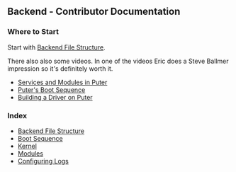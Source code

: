## Backend - Contributor Documentation

### Where to Start

Start with [Backend File Structure](./contributors/structure.md).

There also also some videos. In one of the videos Eric does a
Steve Ballmer impression so it's definitely worth it.
- [Services and Modules in Puter](https://www.youtube.com/watch?v=TOeS67QXMVU)
- [Puter's Boot Sequence](https://www.youtube.com/watch?v=a8bOLNnW1Uo)
- [Building a Driver on Puter](https://www.youtube.com/watch?v=8znQmrKgNxA)

### Index

- [Backend File Structure](./contributors/structure.md)
- [Boot Sequence](./contributors/boot-sequence.md)
- [Kernel](./Kernel.md)
- [Modules](./contributors/modules.md)
- [Configuring Logs](./log_config.md)
